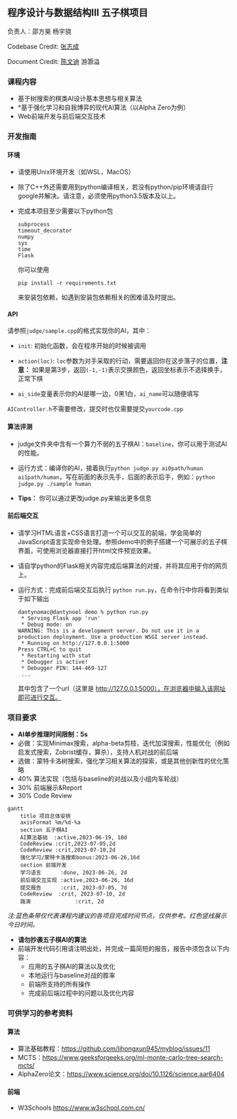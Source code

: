 ## 程序设计与数据结构III 五子棋项目
负责人：邵方昊 杨宇骁

Codebase Credit: [张志成](https://github.com/Gabr1e1)

Document Credit: [陈文迪](https://github.com/ChenWendi2001) 游灏溢

### 课程内容

- 基于树搜索的棋类AI设计基本思想与相关算法
- *基于强化学习和自我博弈的现代AI算法（以Alpha Zero为例）
- Web前端开发与前后端交互技术



### 开发指南

#### 环境

- 请使用Unix环境开发（如WSL，MacOS）

- 除了C++外还需要用到python编译相关，若没有python/pip环境请自行google并解决。请注意，必须使用python3.5版本及以上。

- 完成本项目至少需要以下python包

  ```
  subprocess
  timeout_decorator
  numpy
  sys
  time
  Flask
  ```

  你可以使用

  ```
  pip install -r requirements.txt
  ```

  来安装包依赖，如遇到安装包依赖相关的困难请及时提出。

#### API

请参照`judge/sample.cpp`的格式实现你的AI，其中：

- `init`: 初始化函数，会在程序开始的时候被调用

- `action(loc)`: `loc`参数为对手采取的行动，需要返回你在这步落子的位置，**注意：** 如果是第3步，返回`(-1,-1)`表示交换颜色，返回坐标表示不选择换手，正常下棋

- `ai_side`变量表示你的AI是哪一边，0黑1白，`ai_name`可以随便填写

 `AIController.h`不需要修改，提交时也仅需要提交`yourcode.cpp`

#### 算法评测

- judge文件夹中含有一个算力不弱的五子棋AI：`baseline`，你可以用于测试AI的性能。

- 运行方式：编译你的AI，接着执行`python judge.py ai0path/human ai1path/human`，写在前面的表示先手，后面的表示后手，例如：`python judge.py ./sample human`

- **Tips：** 你可以通过更改judge.py来输出更多信息

#### 前后端交互

- 请学习HTML语言+CSS语言打造一个可以交互的前端，学会简单的JavaScript语言实现命令处理。参照demo中的例子搭建一个可展示的五子棋界面，可使用浏览器直接打开html文件预览效果。

- 请自学python的Flask相关内容完成后端算法的对接，并将其应用于你的网页上。

- 运行方式：完成前后端交互后执行 `python run.py`，在命令行中你将看到类似于如下输出

  ```
  dantynomac@dantynoel demo % python run.py 
   * Serving Flask app 'run'
   * Debug mode: on
  WARNING: This is a development server. Do not use it in a production deployment. Use a production WSGI server instead.
   * Running on http://127.0.0.1:5000
  Press CTRL+C to quit
   * Restarting with stat
   * Debugger is active!
   * Debugger PIN: 144-469-127
   ...
  ```

  其中包含了一个url（这里是 http://127.0.0.1:5000），在浏览器中输入该网址即可进行交互。

### 项目要求

- **AI单步推理时间限制：5s**
- 必做：实现Minimax搜索，alpha-beta剪枝，迭代加深搜索，性能优化（例如启发式搜索，Zobrist缓存，算杀），支持人机对战的前后端
- 选做：蒙特卡洛树搜索，强化学习相关算法的探索，或是其他创新性的优化策略
- 40% 算法实现（包括与baseline的对战以及小组内车轮战）
- 30% 前端展示&Report
- 30% Code Review

```mermaid
gantt
    title 项目总体安排
    axisFormat %m/%d-%a
    section 五子棋AI
    AI算法基础  :active,2023-06-19, 18d
    CodeReview :crit,2023-07-05,2d
    CodeReview :crit,2023-07-10,2d
    强化学习/蒙特卡洛搜索bonus:2023-06-26,16d
    section 前端开发
    学习语言      :done, 2023-06-26, 2d
    前后端交互实现 :active,2023-06-26, 16d
    提交报告      :crit, 2023-07-05, 7d
    CodeReview  :crit, 2023-07-10, 2d
    路演				:crit, 2d
```

*注:蓝色条带仅代表课程内建议的各项目完成时间节点，仅供参考。红色竖线展示今日时间。*

- **请勿抄袭五子棋AI的算法**
- 前端开发代码引用请注明出处，并完成一篇简短的报告，报告中须包含以下内容：
  - 应用的五子棋AI的算法以及优化
  - 本地运行与baseline对战的胜率
  - 前端所支持的所有操作
  - 完成前后端过程中的问题以及优化内容

### 可供学习的参考资料

#### 算法
- 算法基础教程：https://github.com/lihongxun945/myblog/issues/11
- MCTS：https://www.geeksforgeeks.org/ml-monte-carlo-tree-search-mcts/
- AlphaZero论文：https://www.science.org/doi/10.1126/science.aar6404

#### 前端
- W3Schools https://www.w3school.com.cn/

